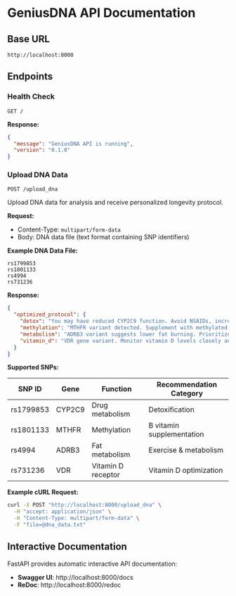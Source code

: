 # GeniusDNA API Documentation

## Base URL
```
http://localhost:8000
```

## Endpoints

### Health Check
```
GET /
```

**Response:**
```json
{
  "message": "GeniusDNA API is running",
  "version": "0.1.0"
}
```

### Upload DNA Data
```
POST /upload_dna
```

Upload DNA data for analysis and receive personalized longevity protocol.

**Request:**
- Content-Type: `multipart/form-data`
- Body: DNA data file (text format containing SNP identifiers)

**Example DNA Data File:**
```
rs1799853
rs1801133
rs4994
rs731236
```

**Response:**
```json
{
  "optimized_protocol": {
    "detox": "You may have reduced CYP2C9 function. Avoid NSAIDs, increase cruciferous vegetables.",
    "methylation": "MTHFR variant detected. Supplement with methylated B12 and folate.",
    "metabolism": "ADRB3 variant suggests lower fat burning. Prioritize HIIT and green tea extract.",
    "vitamin_d": "VDR gene variant. Monitor vitamin D levels closely and supplement as needed."
  }
}
```

**Supported SNPs:**

| SNP ID | Gene | Function | Recommendation Category |
|--------|------|----------|------------------------|
| rs1799853 | CYP2C9 | Drug metabolism | Detoxification |
| rs1801133 | MTHFR | Methylation | B vitamin supplementation |
| rs4994 | ADRB3 | Fat metabolism | Exercise & metabolism |
| rs731236 | VDR | Vitamin D receptor | Vitamin D optimization |

**Example cURL Request:**
```bash
curl -X POST "http://localhost:8000/upload_dna" \
  -H "accept: application/json" \
  -H "Content-Type: multipart/form-data" \
  -F "file=@dna_data.txt"
```

## Interactive Documentation

FastAPI provides automatic interactive API documentation:
- **Swagger UI**: http://localhost:8000/docs
- **ReDoc**: http://localhost:8000/redoc
